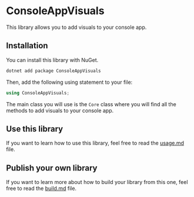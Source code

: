 # ConsoleAppVisuals

This library allows you to add visuals to your console app.

## Installation

You can install this library with NuGet.

```bash
dotnet add package ConsoleAppVisuals
```

Then, add the following using statement to your file:

```csharp
using ConsoleAppVisuals;
```

The main class you will use is the `Core` class where you will find all the methods to add visuals to your console app.


## Use this library

If you want to learn how to use this library, feel free to read the [usage.md](docs/usage.md) file.

## Publish your own library

If you want to learn more about how to build your library from this one, feel free to read the [build.md](docs/build.md) file.